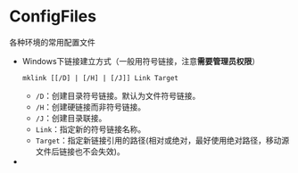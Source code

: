 # ConfigFiles
各种环境的常用配置文件

* Windows下链接建立方式（一般用符号链接，注意**需要管理员权限**）

  `mklink [[/D] | [/H] | [/J]] Link Target`

  * `/D`：创建目录符号链接。默认为文件符号链接。
  * `/H`：创建硬链接而非符号链接。
  * `/J`：创建目录联接。
  * `Link`：指定新的符号链接名称。
  * `Target`：指定新链接引用的路径(相对或绝对，最好使用绝对路径，移动源文件后链接也不会失效)。

* 

  
